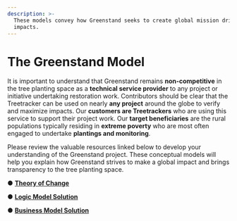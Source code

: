 ```yaml
---
description: >-
  These models convey how Greenstand seeks to create global mission driven
  impacts.
---
```


# The Greenstand Model

It is important to understand that Greenstand remains **non-competitive** in the tree planting space as a **technical service provider** to any project or initiative undertaking restoration work. Contributors should be clear that the Treetracker can be used on nearly **any project** around the globe to verify and maximize impacts. Our **customers are Treetrackers** who are using this service to support their project work. Our **target beneficiaries** are the rural populations typically residing in **extreme poverty** who are most often engaged to undertake **plantings and monitoring**.

Please review the valuable resources linked below to develop your understanding of the Greenstand project. These conceptual models will help you explain how Greenstand strives to make a global impact and brings transparency to the tree planting space.

●       [**Theory of Change**](https://drive.google.com/file/d/1yCeOaKEkZZGytyGWU5PSIJZx20xC5mkt/view?usp=sharing)

●       [**Logic Model Solution**](https://drive.google.com/file/d/1z1ybb-Y5lTmWzPGMNV8uWc4fKI7tTa6o/view?usp=sharing)

●       [**Business Model Solution**](https://drive.google.com/file/d/1eBKXo3AXDJr7u-pwbmT8SqzQGS05sOJV/view?usp=sharing)
